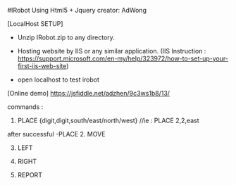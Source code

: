 #IRobot Using Html5 + Jquery
creator: AdWong

[LocalHost SETUP]
- Unzip IRobot.zip to any directory.

- Hosting website by IIS or any similar application.
 (IIS Instruction : https://support.microsoft.com/en-my/help/323972/how-to-set-up-your-first-iis-web-site)

- open localhost to test irobot

[Online demo]
	https://jsfiddle.net/adzhen/9c3ws1b8/13/
  
  commands : 
  1. PLACE {digit,digit,south/east/north/west} //ie : PLACE 2,2,east
  
after successful -PLACE
  2. MOVE
  
  3. LEFT
  
  4. RIGHT
  
  5. REPORT
